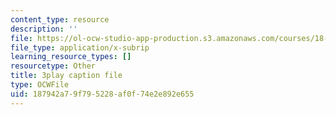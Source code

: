 ```yaml
---
content_type: resource
description: ''
file: https://ol-ocw-studio-app-production.s3.amazonaws.com/courses/18-01sc-single-variable-calculus-fall-2010/187942a79f795228af0f74e2e892e655_PNTnmH6jsRI.vtt
file_type: application/x-subrip
learning_resource_types: []
resourcetype: Other
title: 3play caption file
type: OCWFile
uid: 187942a7-9f79-5228-af0f-74e2e892e655
---
```

